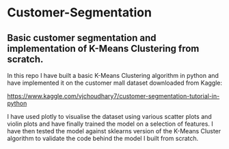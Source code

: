 # Customer-Segmentation
## Basic customer segmentation and implementation of K-Means Clustering from scratch.

In this repo I have built a basic K-Means Clustering algorithm in python and have implemented it on the customer mall dataset downloaded from Kaggle:

https://www.kaggle.com/vjchoudhary7/customer-segmentation-tutorial-in-python

I have used plotly to visualise the dataset using various scatter plots and violin plots and have finally trained the model on a selection of features. I have then tested the model against sklearns version of the K-Means Cluster algorithm to validate the code behind the model I built from scratch.
